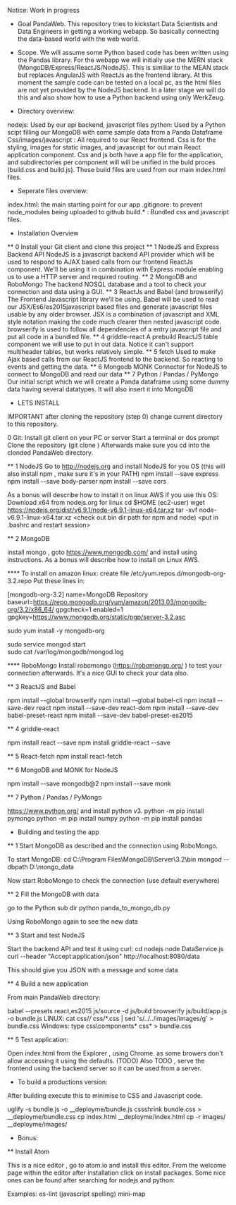 Notice: Work in progress

* Goal PandaWeb.
This repository tries to kickstart Data Scientists and Data Engineers in getting a working webapp.
So basically connecting the data-based world with the web world.

* Scope.
We will assume some Python based code has been written using the Pandas library.
For the webapp we will initially use the MERN stack (MongoDB/Express/ReactJS/NodeJS). This is similiar to the MEAN stack but replaces AngularJS with ReactJs as the frontend library. At this moment the sample code can be tested on a local pc, as the html files are not yet provided by the NodeJS backend. In a later stage we will do this and also show how to use a Python backend using only WerkZeug.

* Directory overview:

nodejs: Used by our api backend, javascript files
python: Used by a Python scipt filling our MongoDB with some sample data from a Panda Dataframe
Css/images/javascript : All required to our React frontend. Css is for the styling, images for static images, and javascript for out main React application component. Css and js both have a app file for the application, and subdirectories per component will will be unified in the buld proces (build.css and build.js). These build files are used from our main index.html files.

* Seperate files overview:

index.html: the main starting point for our app
.gitignore: to prevent node_modules being uploaded to github
build.* : Bundled css and javascript files.

* Installation Overview

** 0 Install your Git client and clone this project
** 1 NodeJS and Express Backend API
NodeJS is a javascript backend API provider which will be used to respond to AJAX based calls from our frontend ReactJs component.
We'll be using it in combination with Express module enabling us to use a HTTP server and required routing.
** 2 MongoDB and RoboMongo
The backend NOSQL database and a tool to check your connection and data using a GUI.
** 3 ReactJs and Babel (and browserify)
The Frontend Javascript library we'll be using. Babel will be used to read our JSX/Es6/es2015javascript  based files and generate javascript files usable by any older browser. JSX is a combination of javascript and XML style notation making the code much clearer then nested javascript code. browserify is used to follow all dependencies of a entry javascript file and put all code in a bundled file.
** 4 griddle-react
A prebuild ReactJS table component we will use to put in out data. Notice it can't support multiheader tables, but works relatively simple.
** 5 fetch
Used to make Ajax based calls from our ReactJS frontend to the backend. So reacting to events and getting the data.
** 6 Mongodb MONK
Connector for NodeJS to connect to MongoDB and read our data
** 7 Python / Pandas / PyMongo
Our initial script which we will create a Panda dataframe using some dummy data having several datatypes. It will also insert it into MongoDB

* LETS INSTALL

IMPORTANT after cloning the repository (step 0) change current directory to this repository.

0 Git:
Install git client on your PC or server
Start a terminal or dos prompt
Clone the repository (git clone <the repo url as provided within github>)
Afterwards make sure you cd into the clonded PandaWeb directory.

** 1 NodeJS
Go to http://nodejs.org and install NodeJS for you OS (this will also install npm , make sure it's in your PATH)
npm install --save express
npm install --save body-parser
npm install --save cors

As a bonus will describe how to install it on linux AWS if you use this OS:
Download x64 from nodejs.org for linux
cd $HOME (ec2-user)
wget https://nodejs.org/dist/v6.9.1/node-v6.9.1-linux-x64.tar.xz
tar -xvf node-v6.9.1-linux-x64.tar.xz
<check out bin dir path for npm and node)
<put in .bashrc and restart session>

** 2 MongoDB

install mongo , goto https://www.mongodb.com/ and install using instructions.
As a bonus will describe how to install on Linux AWS.

**** To install on amazon linux:
create file /etc/yum.repos.d/mongodb-org-3.2.repo
Put these lines in:

[mongodb-org-3.2]
name=MongoDB Repository
baseurl=https://repo.mongodb.org/yum/amazon/2013.03/mongodb-org/3.2/x86_64/
gpgcheck=1
enabled=1
gpgkey=https://www.mongodb.org/static/pgp/server-3.2.asc

sudo yum install -y mongodb-org

sudo service mongod start  
sudo cat /var/log/mongodb/mongod.log  

**** RoboMongo
Install robomongo (https://robomongo.org/ ) to test your connection afterwards. It's a nice GUI to check your data also.

** 3 ReactJS and Babel

npm install --global browserify
npm install --global babel-cli
npm install --save-dev react
npm install --save-dev react-dom
npm install --save-dev babel-preset-react
npm install --save-dev babel-preset-es2015

** 4 griddle-react

npm install react --save
npm install griddle-react --save

** 5 React-fetch
npm install react-fetch

** 6 MongoDB and MONK for NodeJS

npm install --save mongodb@2
npm install --save monk

** 7 Python / Pandas / PyMongo

https://www.python.org/ and install python v3.
python -m pip install pymongo
python -m pip install numpy
python -m pip install pandas

* Building and testing the app

** 1 Start MongoDB as described and the connection using RoboMongo.

To start MongoDB:
cd C:\Program Files\MongoDB\Server\3.2\bin
mongod --dbpath D:\mongo_data

Now start RoboMongo to check the connection (use default everywhere)

** 2 Fill the MongoDB with data

go to the Python sub dir
python panda_to_mongo_db.py

Using RoboMongo again to see the new data

** 3 Start and test NodeJS

Start the backend API and test it using curl:
cd nodejs
node DataService.js
curl --header "Accept:application/json" http://localhost:8080/data

This should give you JSON with a message and some data

** 4 Build a new application

From main PandaWeb directory:

babel --presets react,es2015 js/source -d js/build
browserify js/build/app.js -o bundle.js
LINUX: cat css/*/* css/*.css | sed 's/..\/..\/images/images/g' > bundle.css
Windows: type css\components\* css\* > bundle.css

** 5 Test application:

Open index.html from the Explorer , using Chrome. as some browers don't allow accessing it using the defaults. (TODO)
Also TODO , serve the frontend using the backend server so it can be used from a server.

* To build a productions version:

After building execute this to minimise to CSS and Javascript code.

uglify -s bundle.js -o __deployme/bundle.js
cssshrink bundle.css > __deployme/bundle.css
cp index.html __deployme/index.html
cp -r images/ __deployme/images/

* Bonus:

** Install Atom

This is a nice editor , go to atom.io and install this editor.
From the welcome page within the editor after installation click on install packages. Some nice ones can be found after searching for nodejs and python:

Examples:
es-lint (javascript spelling)
mini-map
